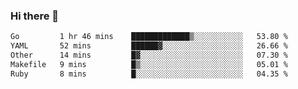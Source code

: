 ### Hi there 👋

<!--START_SECTION:waka-->

```txt
Go         1 hr 46 mins    █████████████▒░░░░░░░░░░░   53.80 %
YAML       52 mins         ██████▓░░░░░░░░░░░░░░░░░░   26.66 %
Other      14 mins         █▓░░░░░░░░░░░░░░░░░░░░░░░   07.30 %
Makefile   9 mins          █▒░░░░░░░░░░░░░░░░░░░░░░░   05.01 %
Ruby       8 mins          █░░░░░░░░░░░░░░░░░░░░░░░░   04.35 %
```

<!--END_SECTION:waka-->
<!--
**Boombag0607/Boombag0607** is a ✨ _special_ ✨ repository because its `README.md` (this file) appears on your GitHub profile.

Here are some ideas to get you started:

- 🔭 I’m currently working on ...
- 🌱 I’m currently learning ...
- 👯 I’m looking to collaborate on ...
- 🤔 I’m looking for help with ...
- 💬 Ask me about ...
- 📫 How to reach me: ...
- 😄 Pronouns: ...
- ⚡ Fun fact: ...
-->
